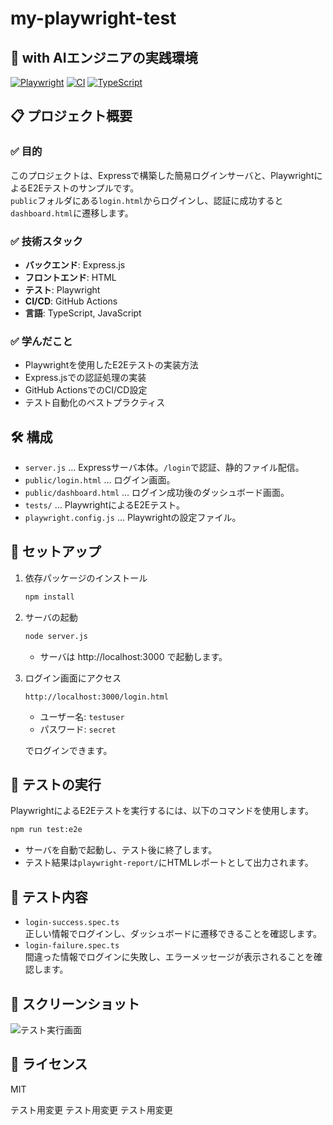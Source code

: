 # my-playwright-test

## 🚀 with AIエンジニアの実践環境
[![Playwright](https://img.shields.io/badge/Playwright-2EAD33?style=flat&logo=playwright&logoColor=white)](https://playwright.dev)
[![CI](https://img.shields.io/badge/CI-GitHub%20Actions-2088FF?style=flat&logo=github-actions&logoColor=white)](https://github.com/features/actions)
[![TypeScript](https://img.shields.io/badge/TypeScript-3178C6?style=flat&logo=typescript&logoColor=white)](https://www.typescriptlang.org)

## 📋 プロジェクト概要

### ✅ 目的
このプロジェクトは、Expressで構築した簡易ログインサーバと、PlaywrightによるE2Eテストのサンプルです。  
`public`フォルダにある`login.html`からログインし、認証に成功すると`dashboard.html`に遷移します。

### ✅ 技術スタック
- **バックエンド**: Express.js
- **フロントエンド**: HTML
- **テスト**: Playwright
- **CI/CD**: GitHub Actions
- **言語**: TypeScript, JavaScript

### ✅ 学んだこと
- Playwrightを使用したE2Eテストの実装方法
- Express.jsでの認証処理の実装
- GitHub ActionsでのCI/CD設定
- テスト自動化のベストプラクティス

## 🛠️ 構成

- `server.js` … Expressサーバ本体。`/login`で認証、静的ファイル配信。
- `public/login.html` … ログイン画面。
- `public/dashboard.html` … ログイン成功後のダッシュボード画面。
- `tests/` … PlaywrightによるE2Eテスト。
- `playwright.config.js` … Playwrightの設定ファイル。

## 🚀 セットアップ

1. 依存パッケージのインストール

   ```bash
   npm install
   ```

2. サーバの起動

   ```bash
   node server.js
   ```

   - サーバは http://localhost:3000 で起動します。

3. ログイン画面にアクセス

   ```
   http://localhost:3000/login.html
   ```

   - ユーザー名: `testuser`
   - パスワード: `secret`

   でログインできます。

## 🧪 テストの実行

PlaywrightによるE2Eテストを実行するには、以下のコマンドを使用します。

```bash
npm run test:e2e
```

- サーバを自動で起動し、テスト後に終了します。
- テスト結果は`playwright-report/`にHTMLレポートとして出力されます。

## 📝 テスト内容

- `login-success.spec.ts`  
  正しい情報でログインし、ダッシュボードに遷移できることを確認します。
- `login-failure.spec.ts`  
  間違った情報でログインに失敗し、エラーメッセージが表示されることを確認します。

## 📸 スクリーンショット

![テスト実行画面](https://github.com/MoriEiichi/my-playwright-test/raw/main/test-results/screenshot.png)

## 📄 ライセンス

MIT

テスト用変更
テスト用変更
テスト用変更
